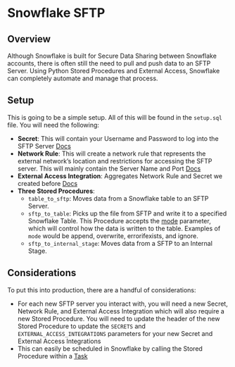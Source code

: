 # Snowflake SFTP

## Overview

Although Snowflake is built for Secure Data Sharing between Snowflake accounts, there is often still the need to pull and push data to an SFTP Server. Using Python Stored Procedures and External Access, Snowflake can completely automate and manage that process.

## Setup

This is going to be a simple setup. All of this will be found in the `setup.sql` file. You will need the following:
* **Secret**: This will contain your Username and Password to log into the SFTP Server [Docs](https://docs.snowflake.com/sql-reference/sql/create-secret)
* **Network Rule**: This will create a network rule that represents the external network’s location and restrictions for accessing the SFTP server. This will mainly contain the Server Name and Port [Docs](https://docs.snowflake.com/sql-reference/sql/create-network-rule)
* **External Access Integration**: Aggregates Network Rule and Secret we created before [Docs](https://docs.snowflake.com/sql-reference/sql/create-external-access-integration)
* **Three Stored Procedures**:
    * `table_to_sftp`: Moves data from a Snowflake table to an SFTP Server.
    * `sftp_to_table`: Picks up the file from SFTP and write it to a specified Snowflake Table. This Procedure accepts the [mode](https://docs.snowflake.com/developer-guide/snowpark/reference/python/latest/api/snowflake.snowpark.DataFrameWriter.mode#snowflake.snowpark.DataFrameWriter.mode) parameter, which will control how the data is written to the table. Examples of `mode` would be append, overwrite, errorifexists, and ignore.
    * `sftp_to_internal_stage`: Moves data from a SFTP to an Internal Stage.


## Considerations

To put this into production, there are a handful of considerations:
* For each new SFTP server you interact with, you will need a new Secret, Network Rule, and External Access Integration which will also require a new Stored Procedure. You will need to update the header of the new Stored Procedure to update the `SECRETS` and `EXTERNAL_ACCESS_INTEGRATIONS` parameters for your new Secret and External Access Integrations
* This can easily be scheduled in Snowflake by calling the Stored Procedure within a [Task](https://docs.snowflake.com/en/user-guide/tasks-intro)